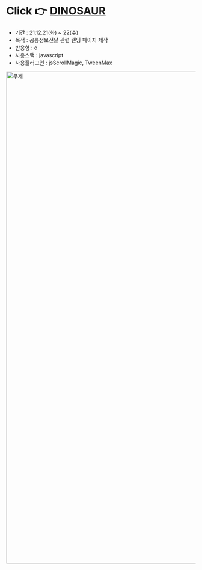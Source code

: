 # Click 👉 <a href="https://awesomeyelim.github.io/DINOSAUR/"> DINOSAUR </a>

- 기간 : 21.12.21(화) ~ 22(수)
- 목적 : 공룡정보전달 관련 랜딩 페이지 제작
- 반응형 : o
- 사용스택 : javascript
- 사용플러그인 : jsScrollMagic, TweenMax
<img width="1310" alt="무제" src="https://user-images.githubusercontent.com/93499143/147040500-a9059a4b-66ca-4458-b5cb-ae6435bb4954.png">
